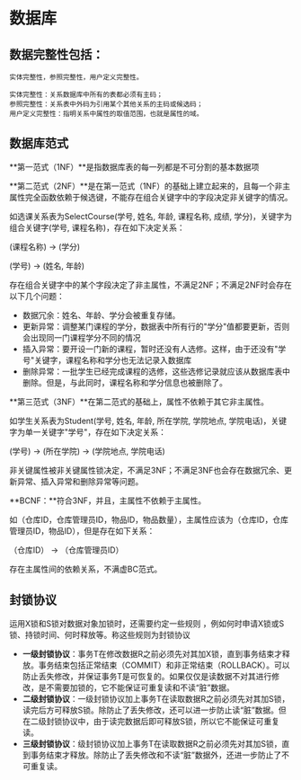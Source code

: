 # 数据库 #
## 数据完整性包括： ##

	实体完整性，参照完整性，用户定义完整性。
	
	实体完整性：关系数据库中所有的表都必须有主码；
	参照完整性：关系表中外码为引用某个其他关系的主码或候选码；
	用户定义完整性：指明关系中属性的取值范围，也就是属性的域。

## 数据库范式 ##
**第一范式（1NF）**是指数据库表的每一列都是不可分割的基本数据项

**第二范式（2NF）**是在第一范式（1NF）的基础上建立起来的，且每一个非主属性完全函数依赖于候选键，不能存在组合关键字中的字段决定非关键字的情况。

如选课关系表为SelectCourse(学号, 姓名, 年龄, 课程名称, 成绩, 学分)，关键字为组合关键字(学号, 课程名称)，存在如下决定关系：

 

(课程名称) → (学分)

 

(学号) → (姓名, 年龄)

存在组合关键字中的某个字段决定了非主属性，不满足2NF；不满足2NF时会存在以下几个问题：

- 数据冗余：姓名、年龄、学分会被重复存储。
- 更新异常：调整某门课程的学分，数据表中所有行的"学分"值都要更新，否则会出现同一门课程学分不同的情况
- 插入异常：要开设一门新的课程，暂时还没有人选修。这样，由于还没有"学号"关键字，课程名称和学分也无法记录入数据库
- 删除异常：一批学生已经完成课程的选修，这些选修记录就应该从数据库表中删除。但是，与此同时，课程名称和学分信息也被删除了。

**第三范式（3NF）**在第二范式的基础上，属性不依赖于其它非主属性。

如学生关系表为Student(学号, 姓名, 年龄, 所在学院, 学院地点, 学院电话)，关键字为单一关键字"学号"，存在如下决定关系：

 

(学号) → (所在学院) → (学院地点, 学院电话)

非关键属性被非关键属性锁决定，不满足3NF；不满足3NF也会存在数据冗余、更新异常、插入异常和删除异常等问题。

**BCNF：**符合3NF，并且，主属性不依赖于主属性。

如（仓库ID，仓库管理员ID，物品ID，物品数量），主属性应该为（仓库ID，仓库管理员ID，物品ID），但是存在如下关系：

（仓库ID）  ->  （仓库管理员ID）

存在主属性间的依赖关系，不满虚BC范式。

## 封锁协议 ##
运用X锁和S锁对数据对象加锁时，还需要约定一些规则 ，例如何时申请X锁或S锁、持锁时间、何时释放等。称这些规则为封锁协议

- **一级封锁协议**：事务T在修改数据R之前必须先对其加X锁，直到事务结束才释放。事务结束包括正常结束（COMMIT）和非正常结束（ROLLBACK）。可以防止丢失修改，并保证事务T是可恢复的。如果仅仅是读数据不对其进行修改，是不需要加锁的，它不能保证可重复读和不读“脏”数据。
- **二级封锁协议**：一级封锁协议加上事务T在读取数据R之前必须先对其加S锁，读完后方可释放S锁。除防止了丢失修改，还可以进一步防止读“脏”数据。但在二级封锁协议中，由于读完数据后即可释放S锁，所以它不能保证可重复读。
- **三级封锁协议**：级封锁协议加上事务T在读取数据R之前必须先对其加S锁，直到事务结束才释放。除防止了丢失修改和不读“脏”数据外，还进一步防止了不可重复读。

